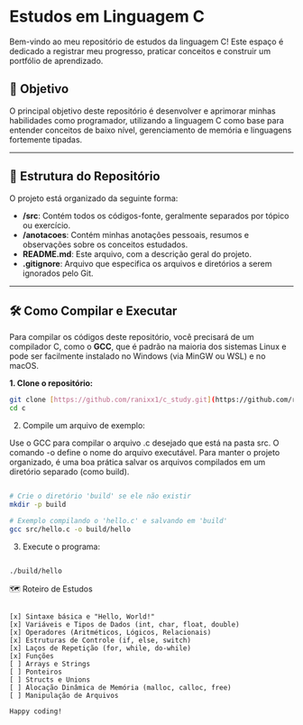# Estudos em Linguagem C

Bem-vindo ao meu repositório de estudos da linguagem C! Este espaço é dedicado a registrar meu progresso, praticar conceitos e construir um portfólio de aprendizado.

## 🎯 Objetivo

O principal objetivo deste repositório é desenvolver e aprimorar minhas habilidades como programador, utilizando a linguagem C como base para entender conceitos de baixo nível, gerenciamento de memória e linguagens fortemente tipadas.

---

## 📂 Estrutura do Repositório

O projeto está organizado da seguinte forma:

* **/src**: Contém todos os códigos-fonte, geralmente separados por tópico ou exercício.
* **/anotacoes**: Contém minhas anotações pessoais, resumos e observações sobre os conceitos estudados.
* **README.md**: Este arquivo, com a descrição geral do projeto.
* **.gitignore**: Arquivo que especifica os arquivos e diretórios a serem ignorados pelo Git.

---

## 🛠️ Como Compilar e Executar

Para compilar os códigos deste repositório, você precisará de um compilador C, como o **GCC**, que é padrão na maioria dos sistemas Linux e pode ser facilmente instalado no Windows (via MinGW ou WSL) e no macOS.

**1. Clone o repositório:**
```bash
git clone [https://github.com/ranixx1/c_study.git](https://github.com/ranixx1/c.git)
cd c
```

2. Compile um arquivo de exemplo:

Use o GCC para compilar o arquivo .c desejado que está na pasta src. O comando -o define o nome do arquivo executável. Para manter o projeto organizado, é uma boa prática salvar os arquivos compilados em um diretório separado (como build).

```Bash

# Crie o diretório 'build' se ele não existir
mkdir -p build

# Exemplo compilando o 'hello.c' e salvando em 'build'
gcc src/hello.c -o build/hello
```
3. Execute o programa:


```Bash

./build/hello
```

🗺️ Roteiro de Estudos
```Esta é uma lista dos tópicos que pretendo estudar e praticar. Vou marcá-los conforme avanço.

[x] Sintaxe básica e "Hello, World!"
[x] Variáveis e Tipos de Dados (int, char, float, double)
[x] Operadores (Aritméticos, Lógicos, Relacionais)
[x] Estruturas de Controle (if, else, switch)
[x] Laços de Repetição (for, while, do-while)
[x] Funções
[ ] Arrays e Strings
[ ] Ponteiros
[ ] Structs e Unions
[ ] Alocação Dinâmica de Memória (malloc, calloc, free)
[ ] Manipulação de Arquivos

Happy coding!
